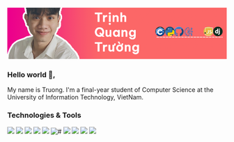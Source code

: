 <!-- [![header](https://github.com/UITTrinhQuangTruong/UITTrinhQuangTruong/blob/0cd9606aadda01a1ab35e9f489265a14820b7aad/img/header.png)](http://trinhquangtruong.xyz) -->

[![header](img/header.png)](http://trinhquangtruong.xyz)
### Hello world 👋,
My name is Truong. I'm a final-year student of Computer Science at the University of Information Technology, VietNam. 
### Technologies & Tools

![](https://img.shields.io/badge/OS-Linux-informational?style=flat&logo=linux&logoColor=white&color=743081)
![](https://img.shields.io/badge/Editor-VIM-informational?style=flat&logo=vim&logoColor=white&color=743081)
![](https://img.shields.io/badge/Editor-VSCode-informational?style=flat&logo=visual-studio-code&logoColor=white&color=743081)
![](https://img.shields.io/badge/Code-C++-informational?style=flat&logo=cplusplus&logoColor=white&color=743081)
![](https://img.shields.io/badge/Code-Python-informational?style=flat&logo=python&logoColor=white&color=743081)
![#](https://img.shields.io/badge/Framework-Tensorflow-informational?style=flat&logo=tensorflow&logoColor=white&color=743081)
![](https://img.shields.io/badge/Code-JavaScript-informational?style=flat&logo=javascript&logoColor=white&color=743081)
![](https://img.shields.io/badge/Framework-Django-informational?style=flat&logo=Django&logoColor=white&color=743081)
![](https://img.shields.io/badge/Shell-Bash-informational?style=flat&logo=gnu-bash&logoColor=white&color=743081)
![](https://img.shields.io/badge/Tool-Github-informational?style=flat&logo=github&logoColor=white&color=743081)

